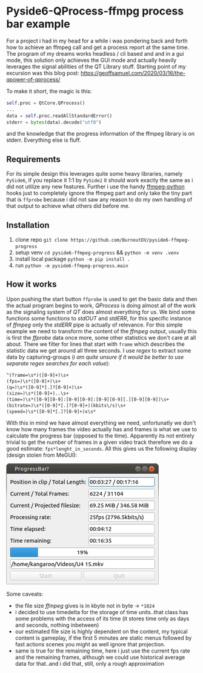 # Pyside6-QProcess-ffmpg process bar example

For a project i had in my head for a while i was pondering back and forth how to achieve an ffmpeg call and get a process report at the same time. The program of my dreams works headless / cli based and and in a gui mode, this solution only achieves the GUI mode and actually heavily leverages the signal abilities of the QT Library stuff. Starting point of my excursion was this blog post:
https://geoffsamuel.com/2020/03/16/the-qpower-of-qprocess/

To make it short, the magic is this:

```python
self.proc = QtCore.QProcess()
...
data = self.proc.readAllStandardError()
stderr = bytes(data).decode("utf8")
```

and the knowledge that the progress information of the ffmpeg library is on stderr. Everything else is fluff.

## Requirements

For its simple design this leverages quite some heavy libraries, namely `PySide6`, if you replace it 1:1 by `PySide2` it should work exactly the same as i did not utilize any new features. Further i use the handy [ffmpeg-python](https://github.com/kkroening/ffmpeg-python) hooks just to completely ignore the ffmpeg part and only take the tiny part that is `ffprobe` because i did not saw any reason to do my own handling of that output to achieve what others did before me.

## Installation

1. clone repo `git clone https://github.com/BurnoutDV/pyside6-ffmpeg-progress`
2. setup venv `cd pyside6-ffmpeg-progress` && `python -m venv .venv`
3. install local package `python -m pip install .`
4. run `python -m pyside6-ffmpeg-progress.main`

## How it works

Upon pushing the start button `ffprobe` is used to get the basic data and then the actual program begins to work, *QProcess* is doing almost all of the work as the signaling system of *QT* does almost everything for us. We bind some functions some functions to *stdOUT* and *stdERR*, for this specific instance of *ffmpeg* only the *stdERR* pipe is actually of relevance. For this simple example we need to transform the content of the *ffmpeg* output, usually this is first the *ffprobe* data once more, some other statistics we don't care at all about. There we filter for lines that start with `frame` which describes the statistic data we get around all three seconds. I use *regex* to extract some data by capturing-groups (*i am quite unsure if it would be better to use separate regex searches for each value*):
```regex
^(frame=\s*)([0-9]+)\s+
(fps=)\s*([0-9]+)\s+
(q=)\s*([0-9]*[.]?[0-9]+)\s+
(size=)\s*([0-9]+)..\s+
(time=)\s*([0-9][0-9]:[0-9][0-9]:[0-9][0-9][.][0-9][0-9])\s+
(bitrate=)\s*([0-9]*[.]?[0-9]+)(kbits\/s)\s+
(speed=)\s*([0-9]*[.]?[0-9]+)x\s*
```

With this in mind we have almost everything we need, unfortunatly we don't know how many frames the video actually has and frames is what we use to calculate the progress bar (opposed to the time). Apparently its not entirely trivial to get the number of frames in a given video track therefore we do a good estimate: `fps*lenght_in_seconds`. All this gives us the following display (design stolen from MeGUI):

![progress](./README/progress.png)

Some caveats:

* the file size *ffmpeg* gives is in kbyte not in byte -> `*1024`
* i decided to use timedelta for the storage of time units..that class has some problems with the access of its time (it stores time only as days and seconds, nothing inbetween)
* our estimated file size is highly dependent on the content, my typical content is gameplay, if the first 5 minutes are static menus followed by fast actions scenes you might as well ignore that projection.
* same is true for the remaining time, here i just use the current fps rate and the remaining frames, although we could use historical average data for that..and i did that, still, only a rough approximation
